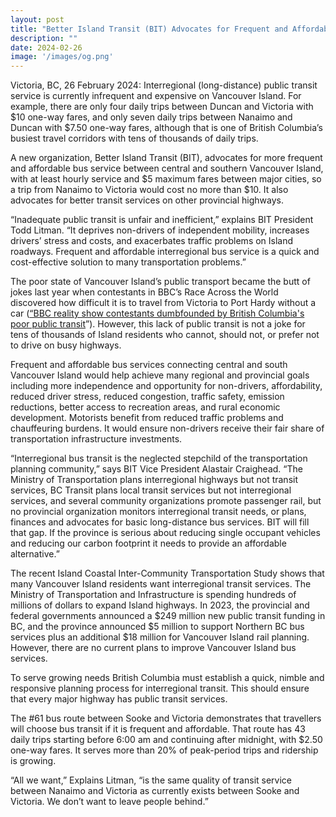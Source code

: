 ```yaml
---
layout: post
title: "Better Island Transit (BIT) Advocates for Frequent and Affordable Public Transit on Vancouver Island"
description: ""
date: 2024-02-26
image: '/images/og.png'
---
```


Victoria, BC, 26 February 2024: Interregional (long-distance) public transit service is currently infrequent and expensive on Vancouver Island. For example, there are only four daily trips between Duncan and Victoria with $10 one-way fares, and only seven daily trips between Nanaimo and Duncan with $7.50 one-way fares, although that is one of British Columbia’s busiest travel corridors with tens of thousands of daily trips.

A new organization, Better Island Transit (BIT), advocates for more frequent and affordable bus service between central and southern Vancouver Island, with at least hourly service and $5 maximum fares between major cities, so a trip from Nanaimo to Victoria would cost no more than $10. It also advocates for better transit services on other provincial highways.

“Inadequate public transit is unfair and inefficient,” explains BIT President Todd Litman. “It deprives non-drivers of independent mobility, increases drivers’ stress and costs, and exacerbates traffic problems on Island roadways. Frequent and affordable interregional bus service is a quick and cost-effective solution to many transportation problems.”

The poor state of Vancouver Island’s public transport became the butt of jokes last year when contestants in BBC’s Race Across the World discovered how difficult it is to travel from Victoria to Port Hardy without a car ([“BBC reality show contestants dumbfounded by British Columbia's poor public transit](https://dailyhive.com/vancouver/race-across-the-world-british-columbia-public-transit-bus)”). However, this lack of public transit is not a joke for tens of thousands of Island residents who cannot, should not, or prefer not to drive on busy highways.

Frequent and affordable bus services connecting central and south Vancouver Island would help achieve many regional and provincial goals including more independence and opportunity for non-drivers, affordability, reduced driver stress, reduced congestion, traffic safety, emission reductions, better access to recreation areas, and rural economic development. Motorists benefit from reduced traffic problems and chauffeuring burdens. It would ensure non-drivers receive their fair share of transportation infrastructure investments.

“Interregional bus transit is the neglected stepchild of the transportation planning community,” says BIT Vice President Alastair Craighead. “The Ministry of Transportation plans interregional highways but not transit services, BC Transit plans local transit services but not interregional services, and several community organizations promote passenger rail, but no provincial organization monitors interregional transit needs, or plans, finances and advocates for basic long-distance bus services. BIT will fill that gap. If the province is serious about reducing single occupant vehicles and reducing our carbon footprint it needs to provide an affordable alternative.”

The recent Island Coastal Inter-Community Transportation Study shows that many Vancouver Island residents want interregional transit services. The Ministry of Transportation and Infrastructure is spending hundreds of millions of dollars to expand Island highways. In 2023, the provincial and federal governments announced a $249 million new public transit funding in BC, and the province announced $5 million to support Northern BC bus services plus an additional $18 million for Vancouver Island rail planning. However, there are no current plans to improve Vancouver Island bus services.

To serve growing needs British Columbia must establish a quick, nimble and responsive planning process for interregional transit. This should ensure that every major highway has public transit services.

The #61 bus route between Sooke and Victoria demonstrates that travellers will choose bus transit if it is frequent and affordable. That route has 43 daily trips starting before 6:00 am and continuing after midnight, with $2.50 one-way fares. It serves more than 20% of peak-period trips and ridership is growing.

“All we want,” Explains Litman, “is the same quality of transit service between Nanaimo and Victoria as currently exists between Sooke and Victoria. We don’t want to leave people behind.”